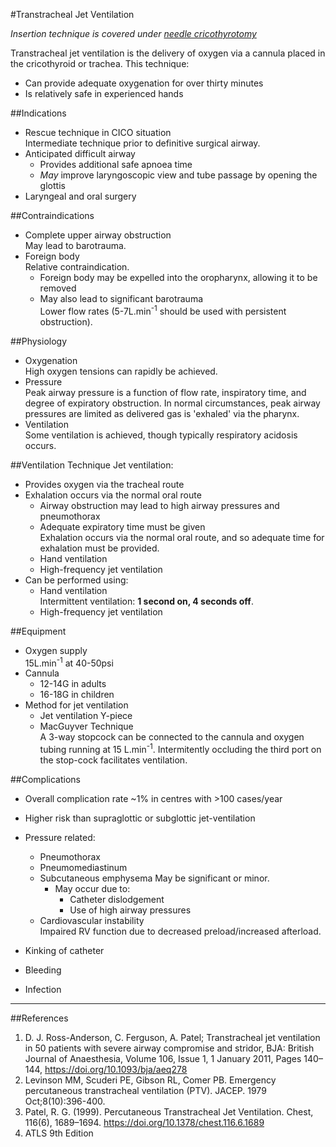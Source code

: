 #Transtracheal Jet Ventilation

*Insertion technique is covered under [needle cricothyrotomy](procedures/needle-cricothyrotomy.md)*

Transtracheal jet ventilation is the delivery of oxygen via a cannula placed in the cricothyroid or trachea. This technique:
* Can provide adequate oxygenation for over thirty minutes
* Is relatively safe in experienced hands

##Indications
* Rescue technique in CICO situation  
Intermediate technique prior to definitive surgical airway.
* Anticipated difficult airway
	* Provides additional safe apnoea time
	* *May* improve laryngoscopic view and tube passage by opening the glottis
* Laryngeal and oral surgery

##Contraindications
* Complete upper airway obstruction  
May lead to barotrauma.
* Foreign body  
Relative contraindication.
	* Foreign body may be expelled into the oropharynx, allowing it to be removed
	* May also lead to significant barotrauma  
	Lower flow rates (5-7L.min<sup>-1</sup> should be used with persistent obstruction).


##Physiology
* Oxygenation  
High oxygen tensions can rapidly be achieved.
* Pressure  
Peak airway pressure is a function of flow rate, inspiratory time, and degree of expiratory obstruction. In normal circumstances, peak airway pressures are limited as delivered gas is 'exhaled' via the pharynx.
* Ventilation  
Some ventilation is achieved, though typically respiratory acidosis occurs.

##Ventilation Technique
Jet ventilation:
* Provides oxygen via the tracheal route
* Exhalation occurs via the normal oral route
	* Airway obstruction may lead to high airway pressures and pneumothorax
	* Adequate expiratory time must be given  
	Exhalation occurs via the normal oral route, and so adequate time for exhalation must be provided.
	* Hand ventilation
	* High-frequency jet ventilation
* Can be performed using:
	* Hand ventilation  
	Intermittent ventilation: **1 second on, 4 seconds off**.
	* High-frequency jet ventilation

##Equipment
* Oxygen supply  
15L.min<sup>-1</sup> at 40-50psi
* Cannula  
	* 12-14G in adults
	* 16-18G in children
* Method for jet ventilation
	* Jet ventilation Y-piece
	* MacGuyver Technique  
	A 3-way stopcock can be connected to the cannula and oxygen tubing running at 15 L.min<sup>-1</sup>. Intermitently occluding the third port on the stop-cock facilitates ventilation.

##Complications
* Overall complication rate ~1% in centres with >100 cases/year
* Higher risk than supraglottic or subglottic jet-ventilation

* Pressure related:
	* Pneumothorax
	* Pneumomediastinum
	* Subcutaneous emphysema
	May be significant or minor.
		* May occur due to:
			* Catheter dislodgement
			* Use of high airway pressures
	* Cardiovascular instability  
	Impaired RV function due to decreased preload/increased afterload.
* Kinking of catheter
* Bleeding
* Infection


---


##References
1. D. J. Ross-Anderson, C. Ferguson, A. Patel; Transtracheal jet ventilation in 50 patients with severe airway compromise and stridor, BJA: British Journal of Anaesthesia, Volume 106, Issue 1, 1 January 2011, Pages 140–144, https://doi.org/10.1093/bja/aeq278
2. Levinson MM, Scuderi PE, Gibson RL, Comer PB. Emergency percutaneous transtracheal ventilation (PTV). JACEP. 1979 Oct;8(10):396-400.
3. Patel, R. G. (1999). Percutaneous Transtracheal Jet Ventilation. Chest, 116(6), 1689–1694. https://doi.org/10.1378/chest.116.6.1689
4. ATLS 9th Edition